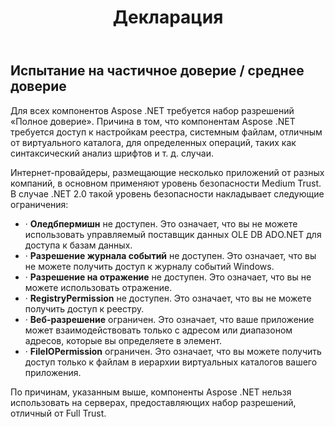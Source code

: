 ﻿---
title: Декларация
type: docs
weight: 30
url: /ru/net/declaration/
---
## **Испытание на частичное доверие / среднее доверие**
Для всех компонентов Aspose .NET требуется набор разрешений «Полное доверие». Причина в том, что компонентам Aspose .NET требуется доступ к настройкам реестра, системным файлам, отличным от виртуального каталога, для определенных операций, таких как синтаксический анализ шрифтов и т. д. случаи.

Интернет-провайдеры, размещающие несколько приложений от разных компаний, в основном применяют уровень безопасности Medium Trust. В случае .NET 2.0 такой уровень безопасности накладывает следующие ограничения:

- · **Оледбпермишн** не доступен. Это означает, что вы не можете использовать управляемый поставщик данных OLE DB ADO.NET для доступа к базам данных.
- · **Разрешение журнала событий** не доступен. Это означает, что вы не можете получить доступ к журналу событий Windows.
- · **Разрешение на отражение** не доступен. Это означает, что вы не можете использовать отражение.
- · **RegistryPermission** не доступен. Это означает, что вы не можете получить доступ к реестру.
- · **Веб-разрешение** ограничен. Это означает, что ваше приложение может взаимодействовать только с адресом или диапазоном адресов, которые вы определяете в<trust> элемент.
- · **FileIOPermission** ограничен. Это означает, что вы можете получить доступ только к файлам в иерархии виртуальных каталогов вашего приложения.

По причинам, указанным выше, компоненты Aspose .NET нельзя использовать на серверах, предоставляющих набор разрешений, отличный от Full Trust.
